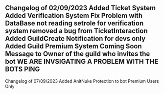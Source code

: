 Changelog of 02/09/2023
Added Ticket System 
Added Verification System 
Fix Problem with DataBase not reading setrole for verification system 
removed a bug from TicketInteraction 
Added GuildCreate Notification for devs only 
Added Guild Premium System
Coming Soon 
Message to Owner of the guild who invites the bot 
WE ARE INVSIGATING A PROBLEM WITH THE BOTS PING 
------------------------------------------------------------------------
Changelog of 07/09/2023
Added AnitNuke Protection to bot Premium Users Only